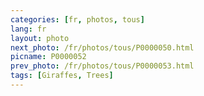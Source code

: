 ```yaml
---
categories: [fr, photos, tous]
lang: fr
layout: photo
next_photo: /fr/photos/tous/P0000050.html
picname: P0000052
prev_photo: /fr/photos/tous/P0000053.html
tags: [Giraffes, Trees]
---
```

